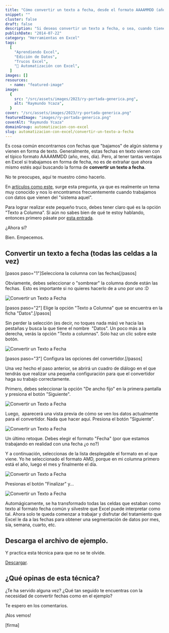 ```yaml
---
title: "Cómo convertir un texto a fecha, desde el formato AAAAMMDD (año, mes día)"
snippet: ""
cluster: false
draft: false
description: "Si deseas convertir un texto a fecha, o sea, cuando tienes la fecha en formato año, mes y día; entonces aquí te muestro cómo hacerlo."
publishDate: "2014-07-22"
category: "Herramientas en Excel"
tags:
  [
    "Aprendiendo Excel",
    "Edición de Datos",
    "Trucos Excel",
    "🤖 Automatización con Excel",
  ]
images: []
resources:
  - name: "featured-image"
image:
  {
    src: "/src/assets/images/2023/ry-portada-generica.png",
    alt: "Raymundo Ycaza",
  }
cover: "/src/assets/images/2023/ry-portada-generica.png"
featuredImage: "images/ry-portada-generica.png"
coverAlt: "Raymundo Ycaza"
domainGroup: automatizacion-con-excel
slug: automatizacion-con-excel/convertir-un-texto-a-fecha
---
```


Es cosa común encontrarnos con fechas que "bajamos" de algún sistema y vienen en forma de texto. Generalmente, estas fechas en texto vienen con el típico formato AAAAMMDD (año, mes, día). Pero, al tener tantas ventajas en Excel si trabajamos en forma de fecha, no es de extrañar que ahora mismo estés aquí buscando la forma de **convertir un texto a fecha**.

No te preocupes, aquí te muestro cómo hacerlo.

En [artículos como este](http://raymundoycaza.com/diferencia-de-fechas-en-excel/ "Diferencia de fechas en Excel: mostrar como texto"), surge esta pregunta, ya que es realmente un tema muy conocido y nos lo encontramos frecuentemente cuando trabajamos con datos que vienen del "sistema aquel".

Para lograr realizar este pequeño truco, debes tener claro qué es la opción "Texto a Columna". Si aún no sabes bien de qué te estoy hablando, entonces primero pásate por [esta entrada](http://raymundoycaza.com/usando-la-opcion-texto-en-columna/ "Usando la opción Texto en Columna").

¿Ahora sí?

Bien. Empecemos.

## Convertir un texto a fecha (todas las celdas a la vez)

\[pasos paso="1"\]Selecciona la columna con las fechas\[/pasos\]

Obviamente, debes seleccionar o "sombrear" la columna donde están las fechas.  Esto es importante si no quieres hacerlo de a uno por uno :D

![Convertir un Texto a Fecha](/src/assets/images/2023/convertir-un-texto-a-fecha_002.jpg)

\[pasos paso="2"\] Elige la opción "Texto a Columna" que se encuentra en la ficha "Datos".\[/pasos\]

Sin perder la selección (es decir, no toques nada más) ve hacia las pestañas y busca la que tiene el nombre  "Datos". Un poco más a la derecha, verás la opción "Texto a columnas". Solo haz un clic sobre este botón.

![Convertir un Texto a Fecha](/src/assets/images/2023/convertir-un-texto-a-fecha_003.jpg)

\[pasos paso="3"\] Configura las opciones del convertidor.\[/pasos\]

Una vez hecho el paso anterior, se abrirá un cuadro de diálogo en el que tendrás que realizar una pequeña configuración para que el convertidor haga su trabajo correctamente.

Primero, debes seleccionar la opción "De ancho fijo" en la primera pantalla y presiona el botón "Siguiente".

![Convertir un Texto a Fecha](/src/assets/images/2023/convertir-un-texto-a-fecha_004.jpg)

Luego,  aparecerá una vista previa de cómo se ven los datos actualmente para el convertidor. Nada que hacer aquí. Presiona el botón "Siguiente".

![Convertir un Texto a Fecha](/src/assets/images/2023/convertir-un-texto-a-fecha_005.jpg)

Un último retoque. Debes elegir el formato "Fecha" (por que estamos trabajando en realidad con una fecha ¿o no?)

Y a continuación, seleccionas de la lista desplegable el formato en el que viene. Yo he seleccionado el formato AMD, porque en mi columna primero está el año, luego el mes y finalmente el día.

![Convertir un Texto a Fecha](/src/assets/images/2023/convertir-un-texto-a-fecha_006.jpg)

Presionas el botón "Finalizar" y...

![Convertir un Texto a Fecha](/src/assets/images/2023/convertir-un-texto-a-fecha_007.jpg)

Automágicamente, se ha transformado todas las celdas que estaban como texto al formato fecha común y silvestre que Excel puede interpretar como tal. Ahora solo te queda comenzar a trabajar y disfrutar del tratamiento que Excel le da a las fechas para obtener una segmentación de datos por mes, sía, semana, cuarto, etc.

## Descarga el archivo de ejemplo.

Y practica esta técnica para que no se te olvide.

[Descargar](http://raymundoycaza.com/wp-content/uploads//convertir-un-texto-a-fecha.xlsx "Convertir un texto a fecha").

## ¿Qué opinas de esta técnica?

¿Te ha servido alguna vez? ¿Qué tan seguido te encuentras con la necesidad de convertir fechas como en el ejemplo?

Te espero en los comentarios.

¡Nos vemos!

\[firma\]

